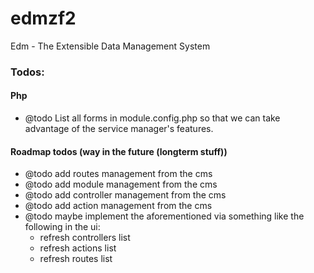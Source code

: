 edmzf2
===========================================
Edm - The Extensible Data Management System

### Todos:
#### Php
- @todo List all forms in module.config.php so that we can take advantage of
the service manager's features.

#### Roadmap todos (way in the future (longterm stuff))
- @todo add routes management from the cms
- @todo add module management from the cms
- @todo add controller management from the cms
- @todo add action management from the cms
- @todo maybe implement the aforementioned via something like the following in
the ui:
    - refresh controllers list
    - refresh actions list
    - refresh routes list